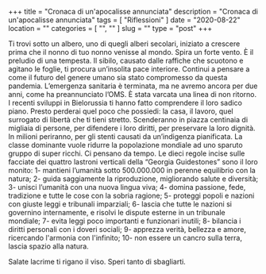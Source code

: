 +++
title = "Cronaca di un'apocalisse annunciata"
description = "Cronaca di un'apocalisse annunciata"
tags = [ "Riflessioni" ]
date = "2020-08-22"
location = ""
categories = [
  "",
  ""
]
slug = ""
type = "post"
+++

Ti trovi sotto un albero, uno di quegli alberi secolari, iniziato a crescere prima che il nonno di tuo nonno venisse al mondo. Spira un forte vento. È il preludio di una tempesta. Il sibilo, causato dalle raffiche che scuotono e agitano le foglie, ti procura un’insolita pace interiore. Continui a pensare a come il futuro del genere umano sia stato compromesso da questa pandemia. L’emergenza sanitaria è terminata, ma ne avremo ancora per due anni, come ha preannunciato l’OMS. È stata varcata una linea di non ritorno. I recenti sviluppi in Bielorussia ti hanno fatto comprendere il loro sadico piano. Presto perderai quel poco che possiedi: la casa, il lavoro, quel surrogato di libertà che ti tieni stretto. Scenderanno in piazza centinaia di migliaia di persone, per difendere i loro diritti, per preservare la loro dignità. In milioni periranno, per gli stenti causati da un’indigenza pianificata. La classe dominante vuole ridurre la popolazione mondiale ad uno sparuto gruppo di super ricchi. Ci pensano da tempo. 
Le dieci regole incise sulle facciate dei quattro lastroni verticali della “Georgia Guidestones” sono il loro monito: 1- mantieni l’umanità sotto 500.000.000 in perenne equilibrio con la natura; 2- guida saggiamente la riproduzione, migliorando salute e diversità; 3- unisci l’umanità con una nuova lingua viva; 4- domina passione, fede, tradizione e tutte le cose con la sobria ragione; 5- proteggi popoli e nazioni con giuste leggi e tribunali imparziali; 6- lascia che tutte le nazioni si governino internamente, e risolvi le dispute esterne in un tribunale mondiale; 7- evita leggi poco importanti e funzionari inutili; 8- bilancia i diritti personali con i doveri sociali; 9- apprezza verità, bellezza e amore, ricercando l'armonia con l'infinito; 10- non essere un cancro sulla terra, lascia spazio alla natura.

Salate lacrime ti rigano il viso. Speri tanto di sbagliarti.
